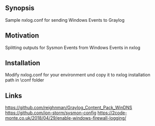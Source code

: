 ## Synopsis

Sample nxlog.conf for sending Windows Events to Graylog

## Motivation

Splitting outputs for Sysmon Events from Windows Events in nxlog

## Installation

Modify nxlog.conf for your environment und copy it to nxlog installation path in \conf folder

## Links

https://github.com/reighnman/Graylog_Content_Pack_WinDNS
https://github.com/ion-storm/sysmon-config
https://2code-monte.co.uk/2018/04/29/enable-windows-firewall-logging/
